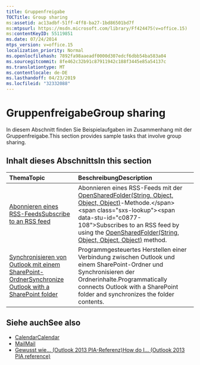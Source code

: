 ```yaml
---
title: Gruppenfreigabe
TOCTitle: Group sharing
ms:assetid: ac13adbf-51ff-4ff8-ba27-1bd86501bd7f
ms:mtpsurl: https://msdn.microsoft.com/library/Ff424475(v=office.15)
ms:contentKeyID: 55119851
ms.date: 07/24/2014
mtps_version: v=office.15
localization_priority: Normal
ms.openlocfilehash: 7892fa98aaeadf0000d307edcf6dbb54ba583a04
ms.sourcegitcommit: 8fe462c32b91c87911942c188f3445e85a54137c
ms.translationtype: MT
ms.contentlocale: de-DE
ms.lasthandoff: 04/23/2019
ms.locfileid: "32332088"
---
```

# <a name="group-sharing"></a><span data-ttu-id="c0877-102">Gruppenfreigabe</span><span class="sxs-lookup"><span data-stu-id="c0877-102">Group sharing</span></span>

<span data-ttu-id="c0877-103">In diesem Abschnitt finden Sie Beispielaufgaben im Zusammenhang mit der Gruppenfreigabe.</span><span class="sxs-lookup"><span data-stu-id="c0877-103">This section provides sample tasks that involve group sharing.</span></span>

## <a name="in-this-section"></a><span data-ttu-id="c0877-104">Inhalt dieses Abschnitts</span><span class="sxs-lookup"><span data-stu-id="c0877-104">In this section</span></span>

|<span data-ttu-id="c0877-105">Thema</span><span class="sxs-lookup"><span data-stu-id="c0877-105">Topic</span></span>|<span data-ttu-id="c0877-106">Beschreibung</span><span class="sxs-lookup"><span data-stu-id="c0877-106">Description</span></span>|
|:----|:----------|
|[<span data-ttu-id="c0877-107">Abonnieren eines RSS-Feeds</span><span class="sxs-lookup"><span data-stu-id="c0877-107">Subscribe to an RSS feed</span></span>](how-to-subscribe-to-an-rss-feed.md)  |<span data-ttu-id="c0877-108">Abonnieren eines RSS-Feeds mit der [OpenSharedFolder(String, Object, Object, Object)](https://msdn.microsoft.com/library/bb610157\(v=office.15\))-Methode.</span><span class="sxs-lookup"><span data-stu-id="c0877-108">Subscribes to an RSS feed by using the [OpenSharedFolder(String, Object, Object, Object)](https://msdn.microsoft.com/library/bb610157\(v=office.15\)) method.</span></span>|
|[<span data-ttu-id="c0877-109">Synchronisieren von Outlook mit einem SharePoint-Ordner</span><span class="sxs-lookup"><span data-stu-id="c0877-109">Synchronize Outlook with a SharePoint folder</span></span>](how-to-synchronize-outlook-with-a-sharepoint-folder.md)  |<span data-ttu-id="c0877-110">Programmgesteuertes Herstellen einer Verbindung zwischen Outlook und einem SharePoint-Ordner und Synchronisieren der Ordnerinhalte.</span><span class="sxs-lookup"><span data-stu-id="c0877-110">Programmatically connects Outlook with a SharePoint folder and synchronizes the folder contents.</span></span>|

## <a name="see-also"></a><span data-ttu-id="c0877-111">Siehe auch</span><span class="sxs-lookup"><span data-stu-id="c0877-111">See also</span></span>

- [<span data-ttu-id="c0877-112">Calendar</span><span class="sxs-lookup"><span data-stu-id="c0877-112">Calendar</span></span>](calendar.md)
- [<span data-ttu-id="c0877-113">Mail</span><span class="sxs-lookup"><span data-stu-id="c0877-113">Mail</span></span>](mail.md)
- [<span data-ttu-id="c0877-114">Gewusst wie... (Outlook 2013 PIA-Referenz)</span><span class="sxs-lookup"><span data-stu-id="c0877-114">How do I... (Outlook 2013 PIA reference)</span></span>](how-do-i-outlook-2013-pia-reference.md)

